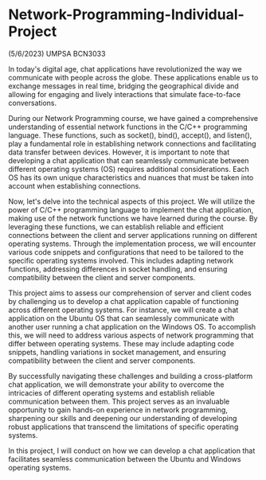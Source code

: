 # Network-Programming-Individual-Project
(5/6/2023) UMPSA BCN3033


In today's digital age, chat applications have revolutionized the way we communicate with people across the globe. These applications enable us to exchange messages in real time, bridging the geographical divide and allowing for engaging and lively interactions that simulate face-to-face conversations.

During our Network Programming course, we have gained a comprehensive understanding of essential network functions in the C/C++ programming language. These functions, such as socket(), bind(), accept(), and listen(), play a fundamental role in establishing network connections and facilitating data transfer between devices. However, it is important to note that developing a chat application that can seamlessly communicate between different operating systems (OS) requires additional considerations. Each OS has its own unique characteristics and nuances that must be taken into account when establishing connections.

Now, let's delve into the technical aspects of this project. We will utilize the power of C/C++ programming language to implement the chat application, making use of the network functions we have learned during the course. By leveraging these functions, we can establish reliable and efficient connections between the client and server applications running on different operating systems. Through the implementation process, we will encounter various code snippets and configurations that need to be tailored to the specific operating systems involved. This includes adapting network functions, addressing differences in socket handling, and ensuring compatibility between the client and server components.

This project aims to assess our comprehension of server and client codes by challenging us to develop a chat application capable of functioning across different operating systems. For instance, we will create a chat application on the Ubuntu OS that can seamlessly communicate with another user running a chat application on the Windows OS. To accomplish this, we will need to address various aspects of network programming that differ between operating systems. These may include adapting code snippets, handling variations in socket management, and ensuring compatibility between the client and server components.

By successfully navigating these challenges and building a cross-platform chat application, we will demonstrate your ability to overcome the intricacies of different operating systems and establish reliable communication between them. This project serves as an invaluable opportunity to gain hands-on experience in network programming, sharpening our skills and deepening our understanding of developing robust applications that transcend the limitations of specific operating systems.

In this project, I will conduct on how we can develop a chat application that facilitates seamless communication between the Ubuntu and Windows operating systems.
